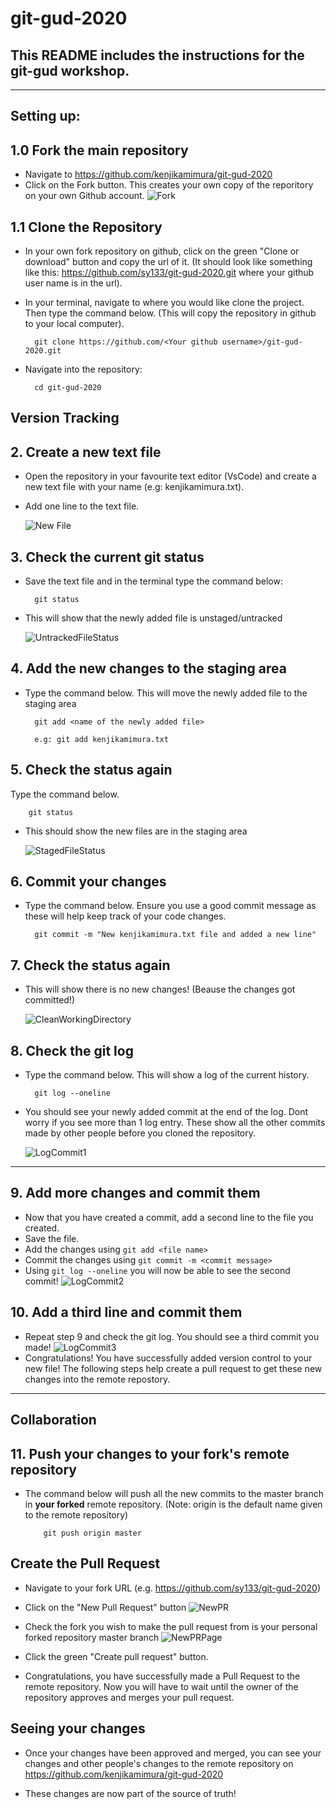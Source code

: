 # git-gud-2020

## This README includes the instructions for the git-gud workshop.

---

## **Setting up:**

## 1.0 Fork the main repository

- Navigate to https://github.com/kenjikamimura/git-gud-2020
- Click on the Fork button. This creates your own copy of the reporitory on your own Github account.
  ![Fork](./images/Fork.png "Fork") 


## 1.1 Clone the Repository

- In your own fork repository on github, click on the green "Clone or download" button and copy the url of it. (It should look like something like this: https://github.com/sy133/git-gud-2020.git where your github user name is in the url).
- In your terminal, navigate to where you would like clone the project. Then type the command below. (This will copy the repository in github to your local computer).

        git clone https://github.com/<Your github username>/git-gud-2020.git

- Navigate into the repository:

        cd git-gud-2020

## **Version Tracking**

## 2. Create a new text file

- Open the repository in your favourite text editor (VsCode) and create a new text file with your name (e.g: kenjikamimura.txt).

* Add one line to the text file.

  ![New File](./images/NewFile.png "New File")

## 3. Check the current git status

- Save the text file and in the terminal type the command below:

        git status

- This will show that the newly added file is unstaged/untracked

  ![UntrackedFileStatus](./images/UntrackedFileStatus.png "Untracked FileStatus")

## 4. Add the new changes to the staging area

- Type the command below. This will move the newly added file to the staging area

        git add <name of the newly added file>

        e.g: git add kenjikamimura.txt

## 5. Check the status again

Type the command below.

        git status

- This should show the new files are in the staging area

  ![StagedFileStatus](./images/StagedFileStatus.png "Staged File Status")

## 6. Commit your changes

- Type the command below. Ensure you use a good commit message as these will help keep track of your code changes.

        git commit -m "New kenjikamimura.txt file and added a new line"

## 7. Check the status again

- This will show there is no new changes! (Beause the changes got committed!)

  ![CleanWorkingDirectory](./images/CleanWorkingDirectory.png "Clean working directory")

## 8. Check the git log

- Type the command below. This will show a log of the current history.

        git log --oneline

* You should see your newly added commit at the end of the log. Dont worry if you see more than 1 log entry. These show all the other commits made by other people before you cloned the repository. 

  ![LogCommit1](./images/LogCommit1.png "Log Commit 1")

---

## 9. Add more changes and commit them

- Now that you have created a commit, add a second line to the file you created.
- Save the file.
- Add the changes using `git add <file name>`
- Commit the changes using `git commit -m <commit message>`
- Using `git log --oneline` you will now be able to see the second commit!
  ![LogCommit2](./images/LogCommit2.png "Log Commit 2")

## 10. Add a third line and commit them

- Repeat step 9 and check the git log. You should see a third commit you made!
  ![LogCommit3](./images/LogCommit3.png "Log Commit 3")
- Congratulations! You have successfully added version control to your new file! The following steps help create a pull request to get these new changes into the remote repostory.

---

## **Collaboration**

## 11. Push your changes to your fork's remote repository

- The command below will push all the new commits to the master branch in **your forked** remote repository.
  (Note: origin is the default name given to the remote repository)

          git push origin master

## Create the Pull Request

- Navigate to your fork URL (e.g. https://github.com/sy133/git-gud-2020)
- Click on the "New Pull Request" button
  ![NewPR](./images/NewPullRequestButton.png "New PR")

- Check the fork you wish to make the pull request from is your personal forked repository master branch
  ![NewPRPage](./images/NewPullRequestPage.png "New PR Page")

- Click the green "Create pull request" button.
- Congratulations, you have successfully made a Pull Request to the remote repository. Now you will have to wait until the owner of the repository approves and merges your pull request.

## Seeing your changes

- Once your changes have been approved and merged, you can see your changes and other people's changes to the remote repository on https://github.com/kenjikamimura/git-gud-2020

- These changes are now part of the source of truth!